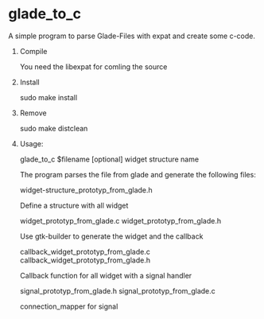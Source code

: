 # glade_to_c
A simple program to parse Glade-Files with expat and create some c-code.

1. Compile

    You need the libexpat for comling the source

2. Install

    sudo make install
    
2. Remove

    sudo make distclean
    
4. Usage:

    glade_to_c $filename [optional] widget structure name
    
    The program parses the file from glade and generate the following files:


    widget-structure_prototyp_from_glade.h

    Define a structure with all widget


    widget_prototyp_from_glade.c widget_prototyp_from_glade.h

    Use gtk-builder to generate the widget and the callback


    callback_widget_prototyp_from_glade.c  callback_widget_prototyp_from_glade.h

    Callback function for all widget with a signal handler
    
    signal_prototyp_from_glade.h signal_prototyp_from_glade.c
    
    connection_mapper for signal
    
